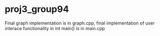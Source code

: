 # proj3_group94

Final graph implementation is in graph.cpp, final implementation of user interace functionality in int main() is in main.cpp
